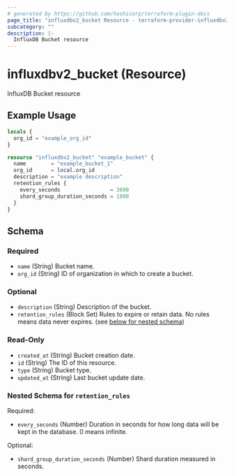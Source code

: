 ```yaml
---
# generated by https://github.com/hashicorp/terraform-plugin-docs
page_title: "influxdbv2_bucket Resource - terraform-provider-influxdbv2"
subcategory: ""
description: |-
  InfluxDB Bucket resource
---
```


# influxdbv2_bucket (Resource)

InfluxDB Bucket resource

## Example Usage

```terraform
locals {
  org_id = "example_org_id"
}

resource "influxdbv2_bucket" "example_bucket" {
  name        = "example_bucket_1"
  org_id      = local.org_id
  description = "example description"
  retention_rules {
    every_seconds                = 3600
    shard_group_duration_seconds = 1800
  }
}
```

<!-- schema generated by tfplugindocs -->
## Schema

### Required

- `name` (String) Bucket name.
- `org_id` (String) ID of organization in which to create a bucket.

### Optional

- `description` (String) Description of the bucket.
- `retention_rules` (Block Set) Rules to expire or retain data. No rules means data never expires. (see [below for nested schema](#nestedblock--retention_rules))

### Read-Only

- `created_at` (String) Bucket creation date.
- `id` (String) The ID of this resource.
- `type` (String) Bucket type.
- `updated_at` (String) Last bucket update date.

<a id="nestedblock--retention_rules"></a>
### Nested Schema for `retention_rules`

Required:

- `every_seconds` (Number) Duration in seconds for how long data will be kept in the database. 0 means infinite.

Optional:

- `shard_group_duration_seconds` (Number) Shard duration measured in seconds.


